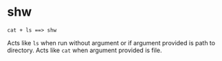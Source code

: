 shw
===

`cat + ls ==> shw`

Acts like `ls` when run without argument or if argument provided is path to directory. Acts like `cat` when argument provided is file.